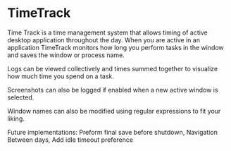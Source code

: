 TimeTrack
=========

Time Track is a time management system that allows timing of active desktop application throughout the day. When you are active in an application TimeTrack monitors how long you perform tasks in the window and saves the window or process name.

Logs can be viewed collectively and times summed together to visualize how much time you spend on a task.

Screenshots can also be logged if enabled when a new active window is selected.

Window names can also be modified using regular expressions to fit your liking.

Future implementations: Preform final save before shutdown, Navigation Between days, Add idle timeout preference
